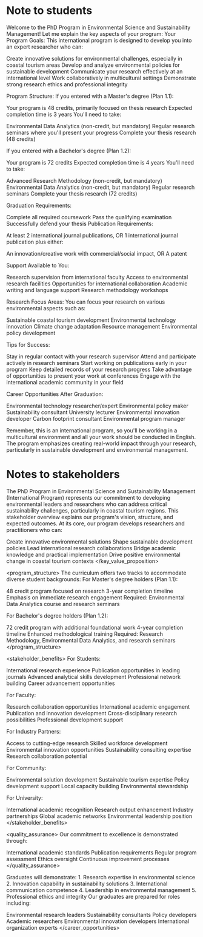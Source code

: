 # Note to students
Welcome to the PhD Program in Environmental Science and Sustainability Management! Let me explain the key aspects of your program:
Your Program Goals:
This international program is designed to develop you into an expert researcher who can:

Create innovative solutions for environmental challenges, especially in coastal tourism areas
Develop and analyze environmental policies for sustainable development
Communicate your research effectively at an international level
Work collaboratively in multicultural settings
Demonstrate strong research ethics and professional integrity

Program Structure:
If you entered with a Master's degree (Plan 1.1):

Your program is 48 credits, primarily focused on thesis research
Expected completion time is 3 years
You'll need to take:

Environmental Data Analytics (non-credit, but mandatory)
Regular research seminars where you'll present your progress
Complete your thesis research (48 credits)



If you entered with a Bachelor's degree (Plan 1.2):

Your program is 72 credits
Expected completion time is 4 years
You'll need to take:

Advanced Research Methodology (non-credit, but mandatory)
Environmental Data Analytics (non-credit, but mandatory)
Regular research seminars
Complete your thesis research (72 credits)



Graduation Requirements:

Complete all required coursework
Pass the qualifying examination
Successfully defend your thesis
Publication Requirements:

At least 2 international journal publications, OR
1 international journal publication plus either:

An innovation/creative work with commercial/social impact, OR
A patent





Support Available to You:

Research supervision from international faculty
Access to environmental research facilities
Opportunities for international collaboration
Academic writing and language support
Research methodology workshops

Research Focus Areas:
You can focus your research on various environmental aspects such as:

Sustainable coastal tourism development
Environmental technology innovation
Climate change adaptation
Resource management
Environmental policy development

Tips for Success:

Stay in regular contact with your research supervisor
Attend and participate actively in research seminars
Start working on publications early in your program
Keep detailed records of your research progress
Take advantage of opportunities to present your work at conferences
Engage with the international academic community in your field

Career Opportunities After Graduation:

Environmental technology researcher/expert
Environmental policy maker
Sustainability consultant
University lecturer
Environmental innovation developer
Carbon footprint consultant
Environmental program manager

Remember, this is an international program, so you'll be working in a multicultural environment and all your work should be conducted in English. The program emphasizes creating real-world impact through your research, particularly in sustainable development and environmental management.

# Notes to stakeholders
<overview>
The PhD Program in Environmental Science and Sustainability Management (International Program) represents our commitment to developing environmental leaders and researchers who can address critical sustainability challenges, particularly in coastal tourism regions. This stakeholder overview explains our program's vision, structure, and expected outcomes.
</overview>
<key_value_proposition>
At its core, our program develops researchers and practitioners who can:

Create innovative environmental solutions
Shape sustainable development policies
Lead international research collaborations
Bridge academic knowledge and practical implementation
Drive positive environmental change in coastal tourism contexts
</key_value_proposition>

<program_structure>
The curriculum offers two tracks to accommodate diverse student backgrounds:
For Master's degree holders (Plan 1.1):

48 credit program focused on research
3-year completion timeline
Emphasis on immediate research engagement
Required: Environmental Data Analytics course and research seminars

For Bachelor's degree holders (Plan 1.2):

72 credit program with additional foundational work
4-year completion timeline
Enhanced methodological training
Required: Research Methodology, Environmental Data Analytics, and research seminars
</program_structure>

<stakeholder_benefits>
For Students:

International research experience
Publication opportunities in leading journals
Advanced analytical skills development
Professional network building
Career advancement opportunities

For Faculty:

Research collaboration opportunities
International academic engagement
Publication and innovation development
Cross-disciplinary research possibilities
Professional development support

For Industry Partners:

Access to cutting-edge research
Skilled workforce development
Environmental innovation opportunities
Sustainability consulting expertise
Research collaboration potential

For Community:

Environmental solution development
Sustainable tourism expertise
Policy development support
Local capacity building
Environmental stewardship

For University:

International academic recognition
Research output enhancement
Industry partnerships
Global academic networks
Environmental leadership position
</stakeholder_benefits>

<quality_assurance>
Our commitment to excellence is demonstrated through:

International academic standards
Publication requirements
Regular program assessment
Ethics oversight
Continuous improvement processes
</quality_assurance>

<outcomes>
Graduates will demonstrate:
1. Research expertise in environmental science
2. Innovation capability in sustainability solutions
3. International communication competence
4. Leadership in environmental management
5. Professional ethics and integrity
</outcomes>
<career_opportunities>
Our graduates are prepared for roles including:

Environmental research leaders
Sustainability consultants
Policy developers
Academic researchers
Environmental innovation developers
International organization experts
</career_opportunities>